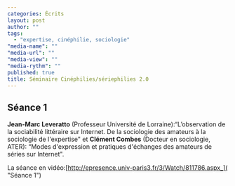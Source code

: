 ```yaml
---
categories: Écrits
layout: post
author: ""
tags: 
  - "expertise, cinéphilie, sociologie"
"media-name": ""
"media-url": ""
"media-view": ""
"media-rythm": ""
published: true
title: Séminaire Cinéphilies/sériephilies 2.0
---
```



## Séance 1 
**Jean-Marc Leveratto** (Professeur Université de Lorraine):“L’observation de la  sociabilité littéraire sur Internet. De la sociologie des amateurs à la sociologie de  l'expertise" et **Clément  Combes**  (Docteur  en  sociologie,  ATER):  “Modes  d'expression  et  pratiques d'échanges des amateurs de séries sur Internet". 

La séance en vidéo:[http://epresence.univ-paris3.fr/3/Watch/811786.aspx_]( "Séance 1")


